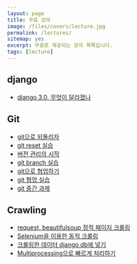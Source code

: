 ```yaml
---
layout: page
title: 무료 강의
image: /files/covers/lecture.jpg
permalink: /lectures/
sitemap: yes
excerpt: 무료로 제공되는 강의 목록입니다.
tags: [lecture]
---
```


## django
  - [django 3.0, 무엇이 달라졌나](https://developers.kakao.com/features/platform#사용자관리)

## Git 
  - [git으로 되돌리자](https://developers.kakao.com/features/kakao#카카오내비-API)
  - [git reset 실습](https://developers.kakao.com/features/kakao#카카오페이-API)
  - [버전 관리의 시작](https://developers.kakao.com/features/kakao#카카오톡-API)
  - [git branch 실습](https://developers.kakao.com/features/kakao#카카오-링크)
  - [git으로 협업하기](https://developers.kakao.com/features/kakao#카카오스토리-API)
  - [git 협업 실습]()
  - [git 중간 과제]()

## Crawling
  - [request, beautifulsoup 정적 페이지 크롤링](https://developers.kakao.com/features/kakao#카카오-링크)
  - [Selenium을 이용한 동적 크롤링](https://developers.kakao.com/features/kakao#카카오스토리-API)
  - [크롤링한 데이터 django db에 넣기](https://developers.kakao.com/features/kakao#카카오스토리-API)
  - [Multiprocessing으로 빠르게 처리하기](https://developers.kakao.com/features/kakao#카카오스토리-API)

<!--
* 커버 이미지 출처: [API Testing and some amazing testing tools](http://go-gaga-over-testing.blogspot.kr/2013/11/api-testing-and-some-amazing-testing.html)
-->
